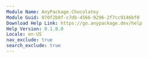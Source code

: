 ```yaml
---
Module Name: AnyPackage.Chocolatey
Module Guid: 070f2b8f-c7db-4566-9296-2f7cc9146bf0
Download Help Link: https://go.anypackage.dev/help
Help Version: 0.1.0.0
Locale: en-US
nav_exclude: true
search_exclude: true
---
```


